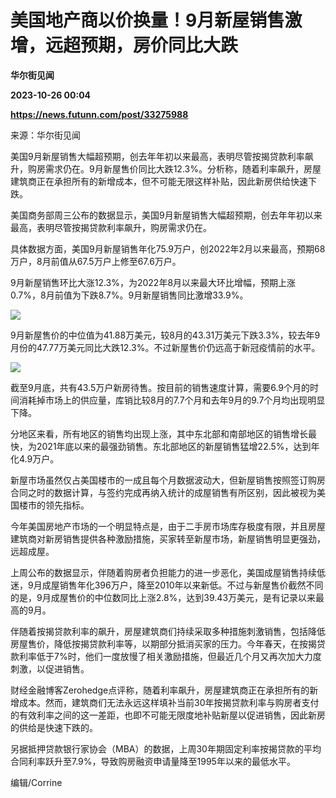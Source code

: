 # 美国地产商以价换量！9月新屋销售激增，远超预期，房价同比大跌
**华尔街见闻**

**2023-10-26 00:04**

**https://news.futunn.com/post/33275988**

来源：华尔街见闻

美国9月新屋销售大幅超预期，创去年年初以来最高，表明尽管按揭贷款利率飙升，购房需求仍在。9月新屋售价同比大跌12.3%。分析称，随着利率飙升，房屋建筑商正在承担所有的新增成本，但不可能无限这样补贴，因此新房供给快速下跌。

美国商务部周三公布的数据显示，美国9月新屋销售大幅超预期，创去年年初以来最高，表明尽管按揭贷款利率飙升，购房需求仍在。

具体数据方面，美国9月新屋销售年化75.9万户，创2022年2月以来最高，预期68万户，8月前值从67.5万户上修至67.6万户。

9月新屋销售环比大涨12.3%，为2022年8月以来最大环比增幅，预期上涨0.7%，8月前值为下跌8.7%。9月新屋销售同比激增33.9%。

![](https://newsfile.futunn.com/public/NN-PersistNewsContentImage/7781/20231026/0-739ed28633690b38eeba2d2a03b8de5d-0-a0eaea8a7a79a24a7d6424e3c5412c5f.jpg/big)

9月新屋售价的中位值为41.88万美元，较8月的43.31万美元下跌3.3%，较去年9月份的47.77万美元同比大跌12.3%。不过新屋售价仍远高于新冠疫情前的水平。

![](https://newsfile.futunn.com/public/NN-PersistNewsContentImage/7781/20231026/0-739ed28633690b38eeba2d2a03b8de5d-1-e18bd6944123dd5722fba9b89c253ccf.png/big)

截至9月底，共有43.5万户新房待售。按目前的销售速度计算，需要6.9个月的时间消耗掉市场上的供应量，库销比较8月的7.7个月和去年9月的9.7个月均出现明显下降。

分地区来看，所有地区的销售均出现上涨，其中东北部和南部地区的销售增长最快，为2021年底以来的最强劲销售。东北部地区的新屋销售猛增22.5%，达到年化4.9万户。

新屋市场虽然仅占美国楼市的一成且每个月数据波动大，但新屋销售按照签订购房合同之时的数据计算，与签约完成再纳入统计的成屋销售有所区别，因此被视为美国楼市的领先指标。

今年美国房地产市场的一个明显特点是，由于二手房市场库存极度有限，并且房屋建筑商对新房销售提供各种激励措施，买家转至新屋市场，新屋销售明显更强劲，远超成屋。

上周公布的数据显示，伴随着购房者负担能力的进一步恶化，美国成屋销售持续低迷，9月成屋销售年化396万户，降至2010年以来新低。不过与新屋售价截然不同的是，9月成屋售价的中位数同比上涨2.8%，达到39.43万美元，是有记录以来最高的9月。

伴随着按揭贷款利率的飙升，房屋建筑商们持续采取多种措施刺激销售，包括降低房屋售价，降低按揭贷款利率等，以期部分抵消买家的压力。今年春天，在按揭贷款利率低于7%时，他们一度放慢了相关激励措施，但最近几个月又再次加大力度刺激，以促进销售。

财经金融博客Zerohedge点评称，随着利率飙升，房屋建筑商正在承担所有的新增成本。然而，建筑商们无法永远这样填补当前30年按揭贷款利率与购房者支付的有效利率之间的这一差距，也即不可能无限度地补贴新屋以促进销售，因此新房的供给是快速下跌的。

另据抵押贷款银行家协会（MBA）的数据，上周30年期固定利率按揭贷款的平均合同利率跃升至7.9%，导致购房融资申请量降至1995年以来的最低水平。

编辑/Corrine